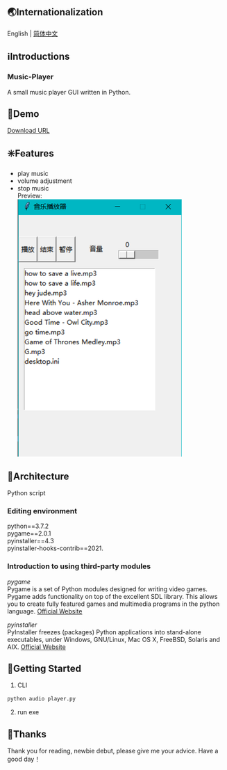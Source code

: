 ## 🌏<span id="Internationalization"></span>Internationalization

English | [简体中文](README.CN.md)

## ℹ️<span id="Introductions"></span>Introductions
### Music-Player
A small music player GUI written in Python. 

## 🌅<span id="Demo"></span>Demo
[Download URL](https://github.com/wolf-li/Music-Player/releases)



## ✳️<span id="Features"></span>Features
* play music 
* volume adjustment 
* stop music  
Preview:  
![](image\0001.PNG)

## 🍊<span id="Architecture"></span>Architecture
Python script

### Editing environment 
python==3.7.2  
pygame==2.0.1  
pyinstaller==4.3  
pyinstaller-hooks-contrib==2021.

### Introduction to using third-party modules   
*pygame*  
Pygame is a set of Python modules designed for writing video games. Pygame adds functionality on top of the excellent SDL library. This allows you to create fully featured games and multimedia programs in the python language.
[Official Website](https://www.pygame.org/news)

*pyinstaller*  
PyInstaller freezes (packages) Python applications into stand-alone executables, under Windows, GNU/Linux, Mac OS X, FreeBSD, Solaris and AIX.
[Official Website](https://www.pyinstaller.org/)

## 💎<span id="GettingStarted"></span>Getting Started
1. CLI
```python
python audio player.py
```
2. run exe

## 👏<span id="Thanks"></span>Thanks
Thank you for reading, newbie debut, please give me your advice.
Have a good day！




